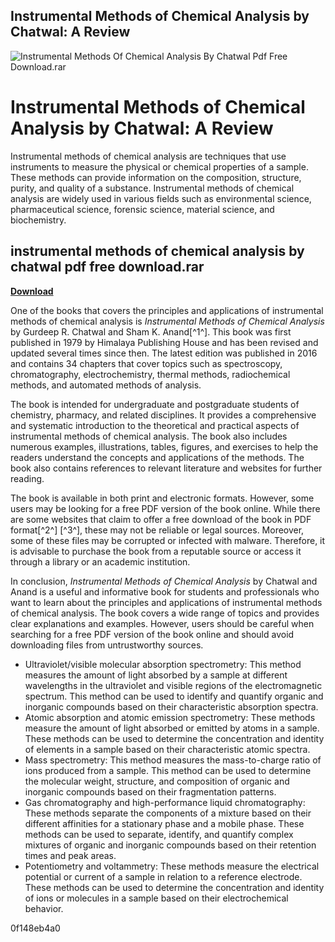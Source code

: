 ## Instrumental Methods of Chemical Analysis by Chatwal: A Review

 
![Instrumental Methods Of Chemical Analysis By Chatwal Pdf Free Download.rar](https://encrypted-tbn0.gstatic.com/images?q=tbn:ANd9GcS6ITYx10Oofyx-S0ibrgAD65l7RjfoCruOwge860ndCbwHy6GZN7mM8PU)

 
# Instrumental Methods of Chemical Analysis by Chatwal: A Review
 
Instrumental methods of chemical analysis are techniques that use instruments to measure the physical or chemical properties of a sample. These methods can provide information on the composition, structure, purity, and quality of a substance. Instrumental methods of chemical analysis are widely used in various fields such as environmental science, pharmaceutical science, forensic science, material science, and biochemistry.
 
## instrumental methods of chemical analysis by chatwal pdf free download.rar


[**Download**](https://www.google.com/url?q=https%3A%2F%2Ftinurll.com%2F2tKGDM&sa=D&sntz=1&usg=AOvVaw25LREFIOoqQgClJeHvHnhA)

 
One of the books that covers the principles and applications of instrumental methods of chemical analysis is *Instrumental Methods of Chemical Analysis* by Gurdeep R. Chatwal and Sham K. Anand[^1^]. This book was first published in 1979 by Himalaya Publishing House and has been revised and updated several times since then. The latest edition was published in 2016 and contains 34 chapters that cover topics such as spectroscopy, chromatography, electrochemistry, thermal methods, radiochemical methods, and automated methods of analysis.
 
The book is intended for undergraduate and postgraduate students of chemistry, pharmacy, and related disciplines. It provides a comprehensive and systematic introduction to the theoretical and practical aspects of instrumental methods of chemical analysis. The book also includes numerous examples, illustrations, tables, figures, and exercises to help the readers understand the concepts and applications of the methods. The book also contains references to relevant literature and websites for further reading.
 
The book is available in both print and electronic formats. However, some users may be looking for a free PDF version of the book online. While there are some websites that claim to offer a free download of the book in PDF format[^2^] [^3^], these may not be reliable or legal sources. Moreover, some of these files may be corrupted or infected with malware. Therefore, it is advisable to purchase the book from a reputable source or access it through a library or an academic institution.
 
In conclusion, *Instrumental Methods of Chemical Analysis* by Chatwal and Anand is a useful and informative book for students and professionals who want to learn about the principles and applications of instrumental methods of chemical analysis. The book covers a wide range of topics and provides clear explanations and examples. However, users should be careful when searching for a free PDF version of the book online and should avoid downloading files from untrustworthy sources.
  
- Ultraviolet/visible molecular absorption spectrometry: This method measures the amount of light absorbed by a sample at different wavelengths in the ultraviolet and visible regions of the electromagnetic spectrum. This method can be used to identify and quantify organic and inorganic compounds based on their characteristic absorption spectra.
- Atomic absorption and atomic emission spectrometry: These methods measure the amount of light absorbed or emitted by atoms in a sample. These methods can be used to determine the concentration and identity of elements in a sample based on their characteristic atomic spectra.
- Mass spectrometry: This method measures the mass-to-charge ratio of ions produced from a sample. This method can be used to determine the molecular weight, structure, and composition of organic and inorganic compounds based on their fragmentation patterns.
- Gas chromatography and high-performance liquid chromatography: These methods separate the components of a mixture based on their different affinities for a stationary phase and a mobile phase. These methods can be used to separate, identify, and quantify complex mixtures of organic and inorganic compounds based on their retention times and peak areas.
- Potentiometry and voltammetry: These methods measure the electrical potential or current of a sample in relation to a reference electrode. These methods can be used to determine the concentration and identity of ions or molecules in a sample based on their electrochemical behavior.

 0f148eb4a0
